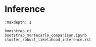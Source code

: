 # Inference

```{toctree}
:maxdepth: 1

bootstrap_ci
bootstrap_montecarlo_comparison.ipynb
cluster_robust_likelihood_inference.rst
```
